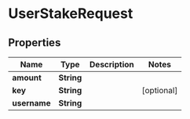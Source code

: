 
# UserStakeRequest

## Properties
Name | Type | Description | Notes
------------ | ------------- | ------------- | -------------
**amount** | **String** |  | 
**key** | **String** |  |  [optional]
**username** | **String** |  | 



